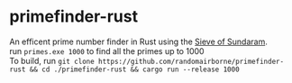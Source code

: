 # primefinder-rust
An efficent prime number finder in Rust using the [Sieve of Sundaram](https://wikipedia.org/wiki/Sieve_of_Sundaram). \
run `primes.exe 1000` to find all the primes up to 1000 \
To build, run ```git clone https://github.com/randomairborne/primefinder-rust && cd ./primefinder-rust && cargo run --release 1000```
